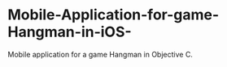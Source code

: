 # Mobile-Application-for-game-Hangman-in-iOS-
Mobile application for a game Hangman in Objective C.
